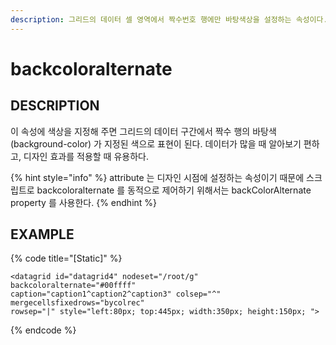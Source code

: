```yaml
---
description: 그리드의 데이터 셀 영역에서 짝수번호 행에만 바탕색상을 설정하는 속성이다.
---
```


# backcoloralternate

## DESCRIPTION

이 속성에 색상을 지정해 주면 그리드의 데이터 구간에서 짝수 행의 바탕색\(background-color\) 가 지정된 색으로 표현이 된다. 데이터가 많을 때 알아보기 편하고, 디자인 효과를 적용할 때 유용하다.

{% hint style="info" %}
attribute 는 디자인 시점에 설정하는 속성이기 때문에 스크립트로 backcoloralternate 를 동적으로 제어하기 위해서는 backColorAlternate property 를 사용한다. 
{% endhint %}

## EXAMPLE

{% code title="\[Static\]" %}
```markup
<datagrid id="datagrid4" nodeset="/root/g" backcoloralternate="#00ffff" 
caption="caption1^caption2^caption3" colsep="^" mergecellsfixedrows="bycolrec" 
rowsep="|" style="left:80px; top:445px; width:350px; height:150px; ">
```
{% endcode %}

